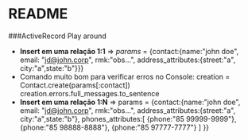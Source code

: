 # README

###ActiveRecord Play around
* **Insert em uma relação 1:1** => *params* = {contact:{name:"john doe", email: "jd@john.corp", rmk:"obs...", address_attributes:{street:"a", city:"a",state:"b"}}}
* Comando muito bom para verificar erros no Console:
    creation = Contact.create(params[:contact])
    creation.errors.full_messages.to_sentence
* **Insert em uma relação 1:N** =>
        params = {contact:{name:"john doe", email: "jd@john.corp", rmk:"obs...",
            address_attributes:{street:"a", city:"a",state:"b"},
            phones_attributes:[
            	{phone:"85 99999-9999"},
            	{phone:"85 98888-8888"},
            	{phone:"85 97777-7777"}
            ]
        }}

